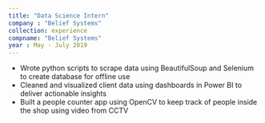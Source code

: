 ```yaml
---
title: "Data Science Intern"
company : "Belief Systems"
collection: experience
compname: "Belief Systems"
year : May - July 2019
---
```


- Wrote python scripts to scrape data using BeautifulSoup and Selenium to create database for offline use
- Cleaned and visualized client data using dashboards in Power BI to deliver actionable insights
- Built a people counter app using OpenCV to keep track of people inside the shop using video from CCTV

